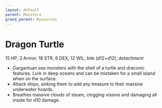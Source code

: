 ```yaml
---
layout: default
parent: Monsters
grand_parent: Resources
---
```


# Dragon Turtle

15 HP, 3 Armor, 18 STR, 6 DEX, 12 WIL, bite (d12+d12), _detachment_

- Gargantuan sea monsters with the shell of a turtle and draconic features. Lurk in deep oceans and can be mistaken for a small island when on the surface.
- Attack ships, sinking them to add any treasure to their massive underwater hoards.
- Breathes massive clouds of steam, clogging visions and damaging all inside for d10 damage.
